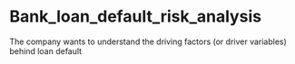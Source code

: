 # Bank_loan_default_risk_analysis
 The company wants to understand the driving factors (or driver variables) behind loan default
